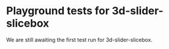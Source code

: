 # Playground tests for 3d-slider-slicebox
We are still awaiting the first test run for 3d-slider-slicebox.
